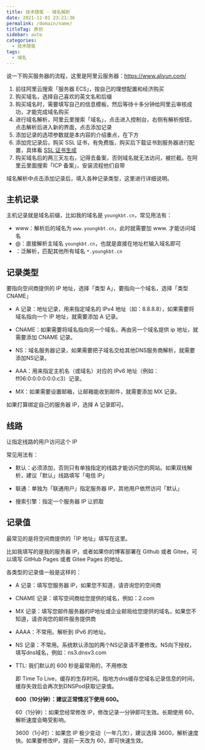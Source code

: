 ```yaml
---
title: 技术随笔 - 域名解析
date: 2021-12-01 23:21:36
permalink: /domain/name/
titleTag: 原创
sidebar: auto
categories: 
  - 技术随笔
tags: 
  - 域名
---
```


说一下购买服务器的流程，这里是阿里云服务器：<https://www.aliyun.com/>

1. 前往阿里云搜索「服务器 ECS」，按自己的理想配置和经济购买
2. 购买域名，选择自己喜欢的英文名和后缀
3. 购买域名时，需要填写自己的信息模板，然后等待十多分钟给阿里云审核成功，才能完成域名购买
4. 进行域名解析，阿里云里搜索「域名」，点击进入控制台，右侧有解析按钮，点击解析后进入新的界面，点击添加记录
5. 添加记录的选项参数就是本内容的介绍重点，在下方
6. 添加完记录后，购买 SSL 证书，有免费版，购买后下载证书到服务器进行配置，具体看 [SSL 证书生成](/nginx/reverse-proxy/#ssl证书生成)
7. 购买域名后的两三天左右，记得去备案，否则域名就无法访问，被拦截。在阿里云里面搜索「ICP 备案」，安装流程他们自带

域名解析中点击添加记录后，填入各种记录类型，这里进行详细说明。

## 主机记录

主机记录就是域名前缀，比如我的域名是 `youngkbt.cn`，常见用法有：

- www：解析后的域名为 `www.youngkbt.cn`，此时就需要加 www. 才能访问域名
- @：直接解析主域名 `youngkbt.cn`，也就是直接在地址栏输入域名即可
- ：泛解析，匹配其他所有域名 `*.youngkbt.cn`

## 记录类型

要指向空间商提供的 IP 地址，选择「类型 A」，要指向一个域名，选择「类型 CNAME」

- A 记录：地址记录，用来指定域名的 IPv4 地址（如：8.8.8.8），如果需要将域名指向一个 IP 地址，就需要添加 A 记录。

- CNAME：如果需要将域名指向另一个域名，再由另一个域名提供 ip 地址，就需要添加 CNAME 记录。

- NS：域名服务器记录，如果需要把子域名交给其他DNS服务商解析，就需要添加NS记录。

- AAA：用来指定主机名（或域名）对应的 IPv6 地址（例如：ff06:0:0:0:0:0:0:c3）记录。

- MX：如果需要设置邮箱，让邮箱能收到邮件，就需要添加 MX 记录。

如果打算绑定自己的服务器 IP，选择 A 记录即可。

## 线路

让指定线路的用户访问这个 IP

常见用法有：

- 默认：必须添加，否则只有单独指定的线路才能访问您的网站。如果双线解析，建议「默认」线路填写「电信 IP」

- 联通：单独为「联通用户」指定服务器 IP，其他用户依然访问「默认」

- 搜索引擎：指定一个服务器 IP 让抓取

## 记录值

最常见的是将空间商提供的「IP 地址」填写在这里。

比如我填写的是我的服务器 IP，或者如果你的博客部署在 Github 或者 Gitee，可以填写 GitHub Pages 或者 Gitee Pages 的地址。

各类型的记录值一般是这样的：

- A 记录：填写您服务器 IP，如果您不知道，请咨询您的空间商

- CNAME 记录：填写空间商给您提供的域名，例如：2.com

- MX 记录：填写您邮件服务器的IP地址或企业邮局给您提供的域名，如果您不知道，请咨询您的邮件服务提供商

- AAAA：不常用。解析到 IPv6 的地址。

- NS 记录：不常用。系统默认添加的两个NS记录请不要修改。NS向下授权，填写dns域名，例如：ns3.dnsv3.com

- TTL: 我们默认的 600 秒是最常用的，不用修改

    即 Time To Live，缓存的生存时间。指地方dns缓存您域名记录信息的时间，缓存失效后会再次到DNSPod获取记录值。

    **600（10分钟）：建议正常情况下使用 600。**

    60（1分钟）：如果您经常修改 IP，修改记录一分钟即可生效。长期使用 60，解析速度会略受影响。

    3600（1小时）：如果您 IP 极少变动（一年几次），建议选择 3600，解析速度快。如果要修改IP，提前一天改为 60，即可快速生效。
